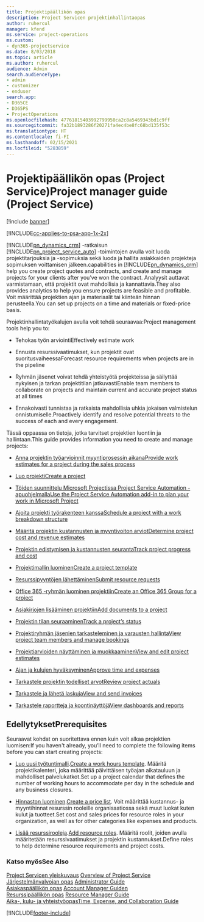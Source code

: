 ```yaml
---
title: Projektipäällikön opas
description: Project Servicen projektinhallintaopas
author: ruhercul
manager: kfend
ms.service: project-operations
ms.custom:
- dyn365-projectservice
ms.date: 8/03/2018
ms.topic: article
ms.author: ruhercul
audience: Admin
search.audienceType:
- admin
- customizer
- enduser
search.app:
- D365CE
- D365PS
- ProjectOperations
ms.openlocfilehash: 47761815403992799950ca2c8a5469343bd1c9ff
ms.sourcegitcommit: fa32b1893286f20271fa4ec4be8fc68bd135f53c
ms.translationtype: HT
ms.contentlocale: fi-FI
ms.lasthandoff: 02/15/2021
ms.locfileid: "5283859"
---
```

# <a name="project-manager-guide-project-service"></a><span data-ttu-id="a5a7f-103">Projektipäällikön opas (Project Service)</span><span class="sxs-lookup"><span data-stu-id="a5a7f-103">Project manager guide (Project Service)</span></span>

[!include [banner](../includes/psa-now-project-operations.md)]

[!INCLUDE[cc-applies-to-psa-app-1x-2x](../includes/cc-applies-to-psa-app-1x-2x.md)]

[!INCLUDE[pn_dynamics_crm](../includes/pn-dynamics-crm.md)] <span data-ttu-id="a5a7f-104">-ratkaisun [!INCLUDE[pn_project_service_auto](../includes/pn-project-service-auto.md)] -toimintojen avulla voit luoda projektitarjouksia ja -sopimuksia sekä luoda ja hallita asiakkaiden projekteja sopimuksen voittamisen jälkeen.</span><span class="sxs-lookup"><span data-stu-id="a5a7f-104">capabilities in [!INCLUDE[pn_dynamics_crm](../includes/pn-dynamics-crm.md)] help you create project quotes and contracts, and create and manage projects for your clients after you’ve won the contract.</span></span> <span data-ttu-id="a5a7f-105">Analyysit auttavat varmistamaan, että projektit ovat mahdollisia ja kannattavia.</span><span class="sxs-lookup"><span data-stu-id="a5a7f-105">They also provides analytics to help you ensure projects are feasible and profitable.</span></span> <span data-ttu-id="a5a7f-106">Voit määrittää projektien ajan ja materiaalit tai kiinteän hinnan perusteella.</span><span class="sxs-lookup"><span data-stu-id="a5a7f-106">You can set up projects on a time and materials or fixed-price basis.</span></span>  
  
 <span data-ttu-id="a5a7f-107">Projektinhallintatyökalujen avulla voit tehdä seuraavaa:</span><span class="sxs-lookup"><span data-stu-id="a5a7f-107">Project management tools help you to:</span></span>  
  
-   <span data-ttu-id="a5a7f-108">Tehokas työn arviointi</span><span class="sxs-lookup"><span data-stu-id="a5a7f-108">Effectively estimate work</span></span>  
  
-   <span data-ttu-id="a5a7f-109">Ennusta resurssivaatimukset, kun projektit ovat suoritusvaiheessa</span><span class="sxs-lookup"><span data-stu-id="a5a7f-109">Forecast resource requirements when projects are in the pipeline</span></span>  
  
-   <span data-ttu-id="a5a7f-110">Ryhmän jäsenet voivat tehdä yhteistyötä projekteissa ja säilyttää nykyisen ja tarkan projektitilan jatkuvasti</span><span class="sxs-lookup"><span data-stu-id="a5a7f-110">Enable team members to collaborate on projects and maintain current and accurate project status at all times</span></span>  
  
-   <span data-ttu-id="a5a7f-111">Ennakoivasti tunnistaa ja ratkaista mahdollisia uhkia jokaisen valmistelun onnistumiselle.</span><span class="sxs-lookup"><span data-stu-id="a5a7f-111">Proactively identify and resolve potential threats to the success of each and every engagement.</span></span>  
  
<span data-ttu-id="a5a7f-112">Tässä oppaassa on tietoja, jotka tarvitset projektien luontiin ja hallintaan.</span><span class="sxs-lookup"><span data-stu-id="a5a7f-112">This guide provides information you need to create and manage projects:</span></span>  
  
-   [<span data-ttu-id="a5a7f-113">Anna projektin työarvioinnit myyntiprosessin aikana</span><span class="sxs-lookup"><span data-stu-id="a5a7f-113">Provide work estimates for a project during the sales process</span></span>](../psa/provide-estimates-project-during-sales-process.md)  
  
-   [<span data-ttu-id="a5a7f-114">Luo projekti</span><span class="sxs-lookup"><span data-stu-id="a5a7f-114">Create a project</span></span>](../psa/create-project.md)  
  
-   [<span data-ttu-id="a5a7f-115">Töiden suunnittelu Microsoft Projectissa Project Service Automation -apuohjelmalla</span><span class="sxs-lookup"><span data-stu-id="a5a7f-115">Use the Project Service Automation add-in to plan your work in Microsoft Project</span></span>](../psa/add-plan-work-microsoft-project.md)  
  
-   [<span data-ttu-id="a5a7f-116">Ajoita projekti työrakenteen kanssa</span><span class="sxs-lookup"><span data-stu-id="a5a7f-116">Schedule a project with a work breakdown structure</span></span>](../psa/schedule-project-work-breakdown-structure.md)  
  
-   [<span data-ttu-id="a5a7f-117">Määritä projektin kustannusten ja myyntivoiton arviot</span><span class="sxs-lookup"><span data-stu-id="a5a7f-117">Determine project cost and revenue estimates</span></span>](../psa/determine-project-cost-revenue-estimates.md)  
  
-   [<span data-ttu-id="a5a7f-118">Projektin edistymisen ja kustannusten seuranta</span><span class="sxs-lookup"><span data-stu-id="a5a7f-118">Track project progress and cost</span></span>](../psa/track-project-progress-cost.md)  
  
-   [<span data-ttu-id="a5a7f-119">Projektimallin luominen</span><span class="sxs-lookup"><span data-stu-id="a5a7f-119">Create a project template</span></span>](../psa/create-project-template.md)  
  
-   [<span data-ttu-id="a5a7f-120">Resurssipyyntöjen lähettäminen</span><span class="sxs-lookup"><span data-stu-id="a5a7f-120">Submit resource requests</span></span>](../psa/submit-resource-requests.md)  
  
-   [<span data-ttu-id="a5a7f-121">Office 365 -ryhmän luominen projektiin</span><span class="sxs-lookup"><span data-stu-id="a5a7f-121">Create an Office 365 Group for a project</span></span>](../psa/create-office-365-group-project.md)  
  
-   [<span data-ttu-id="a5a7f-122">Asiakirjojen lisääminen projektiin</span><span class="sxs-lookup"><span data-stu-id="a5a7f-122">Add documents to a project</span></span>](../psa/add-documents-project.md)  
  
-   [<span data-ttu-id="a5a7f-123">Projektin tilan seuraaminen</span><span class="sxs-lookup"><span data-stu-id="a5a7f-123">Track a project’s status</span></span>](../psa/track-project-status.md)  
  
-   [<span data-ttu-id="a5a7f-124">Projektiryhmän jäsenien tarkasteleminen ja varausten hallinta</span><span class="sxs-lookup"><span data-stu-id="a5a7f-124">View project team members and manage bookings</span></span>](../psa/view-project-team-members-manage-bookings.md)  
  
-   [<span data-ttu-id="a5a7f-125">Projektiarvioiden näyttäminen ja muokkaaminen</span><span class="sxs-lookup"><span data-stu-id="a5a7f-125">View and edit project estimates</span></span>](../psa/view-edit-project-estimates.md)  
  
-   [<span data-ttu-id="a5a7f-126">Ajan ja kulujen hyväksyminen</span><span class="sxs-lookup"><span data-stu-id="a5a7f-126">Approve time and expenses</span></span>](../psa/approve-time-expenses.md)  
  
-   [<span data-ttu-id="a5a7f-127">Tarkastele projektin todelliset arvot</span><span class="sxs-lookup"><span data-stu-id="a5a7f-127">Review project actuals</span></span>](../psa/review-project-actuals.md)  
  
-   [<span data-ttu-id="a5a7f-128">Tarkastele ja lähetä laskuja</span><span class="sxs-lookup"><span data-stu-id="a5a7f-128">View and send invoices</span></span>](../psa/view-send-invoices.md)  
  
-   [<span data-ttu-id="a5a7f-129">Tarkastele raportteja ja koontinäyttöjä</span><span class="sxs-lookup"><span data-stu-id="a5a7f-129">View dashboards and reports</span></span>](../psa/view-dashboards-reports.md)  
  
## <a name="prerequisites"></a><span data-ttu-id="a5a7f-130">Edellytykset</span><span class="sxs-lookup"><span data-stu-id="a5a7f-130">Prerequisites</span></span>  
 <span data-ttu-id="a5a7f-131">Seuraavat kohdat on suoritettava ennen kuin voit alkaa projektien luomisen:</span><span class="sxs-lookup"><span data-stu-id="a5a7f-131">If you haven't already, you’ll need to complete the following items before you can start creating projects:</span></span>  
  
-   <span data-ttu-id="a5a7f-132">[Luo uusi työtuntimalli](../psa/create-work-hours-template.md).</span><span class="sxs-lookup"><span data-stu-id="a5a7f-132">[Create a work hours template](../psa/create-work-hours-template.md).</span></span> <span data-ttu-id="a5a7f-133">Määritä projektikalenteri, joka määrittää päivittäisen työajan aikatauluun ja mahdolliset palvelukatkot.</span><span class="sxs-lookup"><span data-stu-id="a5a7f-133">Set up a project calendar that defines the number of working hours to accommodate per day in the schedule and any business closures.</span></span>  
  
-   <span data-ttu-id="a5a7f-134">[Hinnaston luominen](../psa/create-price-list.md).</span><span class="sxs-lookup"><span data-stu-id="a5a7f-134">[Create a price list](../psa/create-price-list.md).</span></span> <span data-ttu-id="a5a7f-135">Voit määrittää kustannus- ja myyntihinnat resurssin rooleille organisaatiossa sekä muut luokat kuten kulut ja tuotteet.</span><span class="sxs-lookup"><span data-stu-id="a5a7f-135">Set cost and sales prices for resource roles in your organization, as well as for other categories like expenses and products.</span></span>  
  
-   <span data-ttu-id="a5a7f-136">[Lisää resurssirooleja](../psa/add-resource-roles.md).</span><span class="sxs-lookup"><span data-stu-id="a5a7f-136">[Add resource roles](../psa/add-resource-roles.md).</span></span> <span data-ttu-id="a5a7f-137">Määritä roolit, joiden avulla määritetään resurssivaatimukset ja projektin kustannukset.</span><span class="sxs-lookup"><span data-stu-id="a5a7f-137">Define roles to help determine resource requirements and project costs.</span></span>  
  
### <a name="see-also"></a><span data-ttu-id="a5a7f-138">Katso myös</span><span class="sxs-lookup"><span data-stu-id="a5a7f-138">See Also</span></span>  
 <span data-ttu-id="a5a7f-139">[Project Servicen yleiskuvaus](../psa/overview.md) </span><span class="sxs-lookup"><span data-stu-id="a5a7f-139">[Overview of Project Service](../psa/overview.md) </span></span>  
 <span data-ttu-id="a5a7f-140">[Järjestelmänvalvojan opas](../psa/admin-guide.md) </span><span class="sxs-lookup"><span data-stu-id="a5a7f-140">[Administrator Guide](../psa/admin-guide.md) </span></span>  
 <span data-ttu-id="a5a7f-141">[Asiakaspäällikön opas](../psa/account-manager-guide.md) </span><span class="sxs-lookup"><span data-stu-id="a5a7f-141">[Account Manager Guiden](../psa/account-manager-guide.md) </span></span>  
 <span data-ttu-id="a5a7f-142">[Resurssipäällikön opas](../psa/resource-manager-guide.md) </span><span class="sxs-lookup"><span data-stu-id="a5a7f-142">[Resource Manager Guide](../psa/resource-manager-guide.md) </span></span>  
 [<span data-ttu-id="a5a7f-143">Aika-, kulu- ja yhteistyöopas</span><span class="sxs-lookup"><span data-stu-id="a5a7f-143">Time, Expense, and Collaboration Guide</span></span>](../psa/time-expense-collaboration-guide.md)



[!INCLUDE[footer-include](../includes/footer-banner.md)]